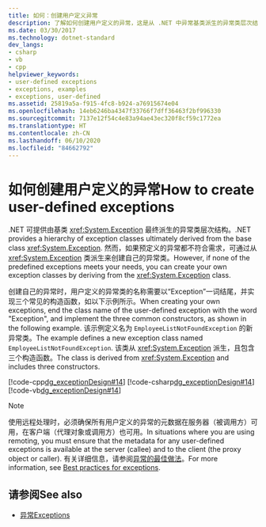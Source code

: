 ```yaml
---
title: 如何：创建用户定义异常
description: 了解如何创建用户定义的异常，这是从 .NET 中异常基类派生的异常类层次结构的替代项。
ms.date: 03/30/2017
ms.technology: dotnet-standard
dev_langs:
- csharp
- vb
- cpp
helpviewer_keywords:
- user-defined exceptions
- exceptions, examples
- exceptions, user-defined
ms.assetid: 25819a5a-f915-4fc8-b924-a76915674e04
ms.openlocfilehash: 14eb6246ba4347f33766f7dff36463f2bf996330
ms.sourcegitcommit: 7137e12f54c4e83a94ae43ec320f8cf59c1772ea
ms.translationtype: HT
ms.contentlocale: zh-CN
ms.lasthandoff: 06/10/2020
ms.locfileid: "84662792"
---
```

# <a name="how-to-create-user-defined-exceptions"></a><span data-ttu-id="edcff-103">如何创建用户定义的异常</span><span class="sxs-lookup"><span data-stu-id="edcff-103">How to create user-defined exceptions</span></span>

<span data-ttu-id="edcff-104">.NET 可提供由基类 <xref:System.Exception> 最终派生的异常类层次结构。</span><span class="sxs-lookup"><span data-stu-id="edcff-104">.NET provides a hierarchy of exception classes ultimately derived from the base class <xref:System.Exception>.</span></span> <span data-ttu-id="edcff-105">然而，如果预定义的异常都不符合需求，可通过从 <xref:System.Exception> 类派生来创建自己的异常类。</span><span class="sxs-lookup"><span data-stu-id="edcff-105">However, if none of the predefined exceptions meets your needs, you can create your own exception classes by deriving from the <xref:System.Exception> class.</span></span>

<span data-ttu-id="edcff-106">创建自己的异常时，用户定义的异常类的名称需要以“Exception”一词结尾，并实现三个常见的构造函数，如以下示例所示。</span><span class="sxs-lookup"><span data-stu-id="edcff-106">When creating your own exceptions, end the class name of the user-defined exception with the word "Exception", and implement the three common constructors, as shown in the following example.</span></span> <span data-ttu-id="edcff-107">该示例定义名为 `EmployeeListNotFoundException` 的新异常类。</span><span class="sxs-lookup"><span data-stu-id="edcff-107">The example defines a new exception class named `EmployeeListNotFoundException`.</span></span> <span data-ttu-id="edcff-108">该类从 <xref:System.Exception> 派生，且包含三个构造函数。</span><span class="sxs-lookup"><span data-stu-id="edcff-108">The class is derived from <xref:System.Exception> and includes three constructors.</span></span>

[!code-cpp[dg_exceptionDesign#14](../../../samples/snippets/cpp/VS_Snippets_CLR/dg_exceptionDesign/cpp/example2.cpp#14)]
[!code-csharp[dg_exceptionDesign#14](../../../samples/snippets/csharp/VS_Snippets_CLR/dg_exceptionDesign/cs/example2.cs#14)]
[!code-vb[dg_exceptionDesign#14](../../../samples/snippets/visualbasic/VS_Snippets_CLR/dg_exceptionDesign/vb/example2.vb#14)]  

> [!NOTE]
> <span data-ttu-id="edcff-109">使用远程处理时，必须确保所有用户定义的异常的元数据在服务器（被调用方）可用，在客户端（代理对象或调用方）也可用。</span><span class="sxs-lookup"><span data-stu-id="edcff-109">In situations where you are using remoting, you must ensure that the metadata for any user-defined exceptions is available at the server (callee) and to the client (the proxy object or caller).</span></span> <span data-ttu-id="edcff-110">有关详细信息，请参阅[异常的最佳做法](best-practices-for-exceptions.md)。</span><span class="sxs-lookup"><span data-stu-id="edcff-110">For more information, see [Best practices for exceptions](best-practices-for-exceptions.md).</span></span>

## <a name="see-also"></a><span data-ttu-id="edcff-111">请参阅</span><span class="sxs-lookup"><span data-stu-id="edcff-111">See also</span></span>

- [<span data-ttu-id="edcff-112">异常</span><span class="sxs-lookup"><span data-stu-id="edcff-112">Exceptions</span></span>](index.md)
